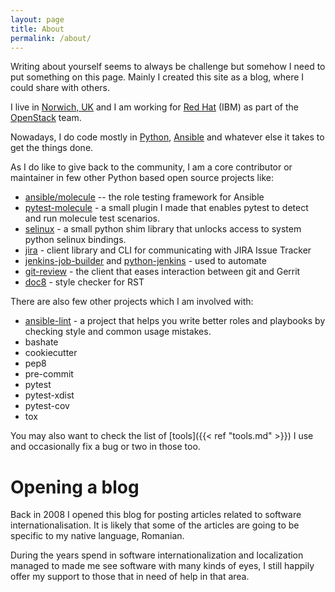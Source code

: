```yaml
---
layout: page
title: About
permalink: /about/
---
```


Writing about yourself seems to always be challenge but somehow I need to put something on this page. Mainly I created this site as a blog, where I could share with others.

I live in [Norwich, UK](https://en.wikipedia.org/wiki/Norwich) and I am working for [Red Hat](https://www.redhat.com/en) \(IBM\) as part of the [OpenStack](https://www.openstack.org) team.

Nowadays, I do code mostly in [Python](https://www.python.org/), [Ansible](https://www.ansible.com/) and whatever else it takes to get the things done.

As I do like to give back to the community, I am a core contributor or maintainer in few other Python based open source projects like:

* [ansible/molecule](https://github.com/ansible/molecule) -- the role testing framework for Ansible
* [pytest-molecule](https://pypi.org/project/pytest-molecule/) - a small plugin I made that enables pytest to detect and run molecule test scenarios.
* [selinux](https://pypi.org/project/selinux/) - a small python shim library that unlocks access to system python selinux bindings.
* [jira](https://github.com/pycontribs/jira) - client library and CLI for communicating with JIRA Issue Tracker
* [jenkins-job-builder](https://docs.openstack.org/infra/jenkins-job-builder/) and [python-jenkins](https://python-jenkins.readthedocs.io/en/latest/) - used to automate
* [git-review](https://docs.openstack.org/infra/git-review/) - the client that eases interaction between git and Gerrit
* [doc8](https://github.com/PyCQA/doc8) - style checker for RST

There are also few other projects which I am involved with:

* [ansible-lint](https://github.com/ansible/ansible-lint) - a project that helps you write better roles and playbooks by checking style and common usage mistakes.
* bashate
* cookiecutter
* pep8
* pre-commit
* pytest
* pytest-xdist
* pytest-cov
* tox


You may also want to check the list of [tools]({{< ref "tools.md" >}}) I use and occasionally fix a bug or two in those too.

# Opening a blog
Back in 2008 I opened this blog for posting articles related to software internationalisation. It is likely that some of the articles are going to be specific to my native language, Romanian.

During the years spend in software internationalization and localization managed to made me see software with many kinds of eyes, I still happily offer my support to those that in need of help in that area.
